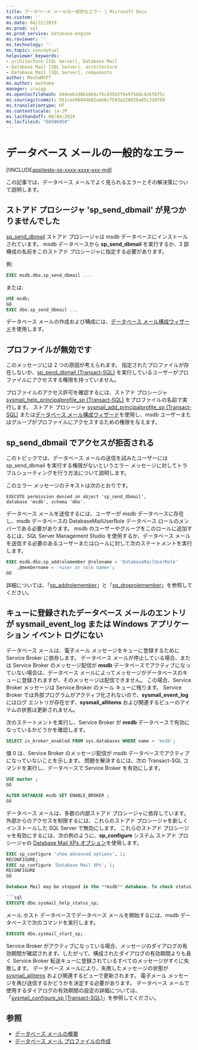 ```yaml
---
title: データベース メールの一般的なエラー | Microsoft Docs
ms.custom: ''
ms.date: 04/22/2019
ms.prod: sql
ms.prod_service: database-engine
ms.reviewer: ''
ms.technology: ''
ms.topic: conceptual
helpviewer_keywords:
- architecture [SQL Server], Database Mail
- Database Mail [SQL Server], architecture
- Database Mail [SQL Server], components
author: MashaMSFT
ms.author: mathoma
manager: craigg
ms.openlocfilehash: d48eeb1d8b18b0cf6cd35b5f6e975ddc426fbf5c
ms.sourcegitcommit: 561cee96844b82ade6cf543a228028ad5c310768
ms.translationtype: HT
ms.contentlocale: ja-JP
ms.lasthandoff: 06/04/2019
ms.locfileid: "66506950"
---
```

# <a name="common-errors-with-database-mail"></a>データベース メールの一般的なエラー 
[!INCLUDE[appliesto-ss-xxxx-xxxx-xxx-md](../../includes/appliesto-ss-xxxx-xxxx-xxx-md.md)]

この記事では、データベース メールでよく見られるエラーとその解決策について説明します。

## <a name="could-not-find-stored-procedure-spsenddbmail"></a>ストアド プロシージャ 'sp_send_dbmail' が見つかりませんでした
[sp_send_dbmail](../system-stored-procedures/sp-send-dbmail-transact-sql.md) ストアド プロシージャは msdb データベースにインストールされています。 msdb データベースから **sp_send_dbmail** を実行するか、3 部構成の名前をこのストアド プロシージャに指定する必要があります。

例:
```sql
EXEC msdb.dbo.sp_send_dbmail ...
```

または:

```sql
USE msdb;
GO
EXEC dbo.sp_send_dbmail ...
```

データベース メールの作成および構成には、[データベース メール構成ウィザード](configure-database-mail.md)を使用します。

## <a name="profile-not-valid"></a>プロファイルが無効です
このメッセージには 2 つの原因が考えられます。 指定されたプロファイルが存在しないか、[sp_send_dbmail (Transact-SQL)](../system-stored-procedures/sp-send-dbmail-transact-sql.md) を実行しているユーザーがプロファイルにアクセスする権限を持っていません。

プロファイルのアクセス許可を確認するには、ストアド プロシージャ [sysmail_help_principalprofile_sp (Transact-SQL)](../system-stored-procedures/sysmail-help-principalprofile-sp-transact-sql.md) をプロファイルの名前で実行します。 ストアド プロシージャ [sysmail_add_principalprofile_sp (Transact-SQL)](../system-stored-procedures/sysmail-help-principalprofile-sp-transact-sql.md) または[データベース メール構成ウィザード](configure-database-mail.md)を使用し、msdb ユーザーまたはグループがプロファイルにアクセスするための権限を与えます。

## <a name="permission-denied-on-spsenddbmail"></a>sp_send_dbmail でアクセスが拒否される

このトピックでは、データベース メールの送信を試みたユーザーには sp_send_dbmail を実行する権限がないというエラー メッセージに対してトラブルシューティングを行う方法について説明します。

このエラー メッセージのテキストは次のとおりです。

```
EXECUTE permission denied on object 'sp_send_dbmail', 
database 'msdb', schema 'dbo'.
```

データベース メールを送信するには、ユーザーが msdb データベースに存在し、msdb データベースの DatabaseMailUserRole データベース ロールのメンバーである必要があります。 msdb のユーザーやグループをこのロールに追加するには、SQL Server Management Studio を使用するか、データベース メールを送信する必要のあるユーザーまたはロールに対して次のステートメントを実行します。

```sql
EXEC msdb.dbo.sp_addrolemember @rolename = 'DatabaseMailUserRole'
    ,@membername = '<user or role name>';
GO
```
詳細については、「[sp_addrolemember](../system-stored-procedures/sp-addrolemember-transact-sql.md)」と「[sp_droprolemember](../system-stored-procedures/sp-droprolemember-transact-sql.md)」を参照してください。

## <a name="database-mail-queued-no-entries-in-sysmaileventlog-or-windows-application-event-log"></a>キューに登録されたデータベース メールのエントリが sysmail_event_log または Windows アプリケーション イベント ログにない 

データベース メールは、電子メール メッセージをキューに登録するために Service Broker に依存します。 データベース メールが停止している場合、または Service Broker のメッセージ配信が **msdb** データベースでアクティブになっていない場合は、データベース メールによってメッセージがデータベースのキューに登録されますが、そのメッセージは配信できません。 この場合、Service Broker メッセージは Service Broker のメール キューに残ります。 Service Broker では外部プログラムがアクティブ化されないので、**sysmail_event_log** にはログ エントリが存在せず、**sysmail_allitems** および関連するビューのアイテムの状態は更新されません。

次のステートメントを実行し、Service Broker が **msdb** データベースで有効になっているかどうかを確認します。

```sql
SELECT is_broker_enabled FROM sys.databases WHERE name = 'msdb';
```

値 0 は、Service Broker のメッセージ配信が msdb データベースでアクティブになっていないことを示します。 問題を解決するには、次の Transact-SQL コマンドを実行し、データベースで Service Broker を有効にします。

```sql
USE master ;
GO

ALTER DATABASE msdb SET ENABLE_BROKER ;
GO
``` 

データベース メールは、多数の内部ストアド プロシージャに依存しています。 外部からのアクセスを制限するには、これらのストアド プロシージャを新しくインストールした SQL Server で無効にします。 これらのストアド プロシージャを有効にするには、次の例のように、**sp_configure** システム ストアド プロシージャの [Database Mail XPs オプション](../../database-engine/configure-windows/database-mail-xps-server-configuration-option.md)を使用します。

```sql
EXEC sp_configure 'show advanced options', 1;  
RECONFIGURE;
EXEC sp_configure 'Database Mail XPs', 1;  
RECONFIGURE  
GO  

Database Mail may be stopped in the **msdb** database. To check status of Database Mail, execute the following statement:

```sql
EXECUTE dbo.sysmail_help_status_sp;
```

メール ホスト データベースでデータベース メールを開始するには、msdb データベースで次のコマンドを実行します。

```sql
EXECUTE dbo.sysmail_start_sp;
```

Service Broker がアクティブになっている場合、メッセージのダイアログの有効期間が確認されます。したがって、構成されたダイアログの有効期間よりも長く Service Broker 転送キューに登録されているすべてのメッセージがすぐに失敗します。 データベース メールにより、失敗したメッセージの状態が [sysmail_allitems](../system-catalog-views/sysmail-allitems-transact-sql.md) および関連するビューで更新されます。 電子メール メッセージを再び送信するかどうかを決定する必要があります。 データベース メールで使用するダイアログの有効期間の設定の詳細については、「[sysmail_configure_sp (Transact-SQL)](../system-stored-procedures/sysmail-configure-sp-transact-sql.md)」を参照してください。



##  <a name="RelatedContent"></a> 参照
  
-  [データベース メールの概要](database-mail.md)
-  [データベース メール プロファイルの作成](create-a-database-mail-profile.md)
  
  
